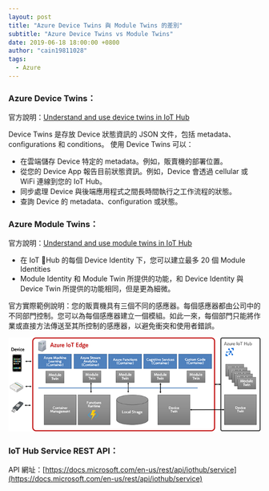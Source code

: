 ```yaml
---
layout: post
title: "Azure Device Twins 與 Module Twins 的差別"
subtitle: "Azure Device Twins vs Module Twins"
date: 2019-06-18 18:00:00 +0800
author: "cain19811028"
tags:
  - Azure
---
```


### Azure Device Twins： 
官方說明：[Understand and use device twins in IoT Hub](https://docs.microsoft.com/en-us/azure/iot-hub/iot-hub-devguide-device-twins)

Device Twins 是存放 Device 狀態資訊的 JSON 文件，包括 metadata、configurations 和 conditions。
使用 Device Twins 可以：

 - 在雲端儲存 Device 特定的 metadata。例如，販賣機的部署位置。
 - 從您的 Device App 報告目前狀態資訊。例如，Device 會透過 cellular 或 WiFi 連線到您的 IoT Hub。
 - 同步處理 Device 與後端應用程式之間長時間執行之工作流程的狀態。
 - 查詢 Device 的 metadata、configuration 或狀態。

### Azure Module Twins：
官方說明：[Understand and use module twins in IoT Hub](https://docs.microsoft.com/en-us/azure/iot-hub/iot-hub-devguide-module-twins)

 - 在 IoT Hub 的每個 Device Identity 下，您可以建立最多 20 個 Module Identities
 - Module Identity 和 Module Twin 所提供的功能，和 Device Identity 與 Device Twin 所提供的功能相同，但是更為細微。

官方實際範例說明：您的販賣機具有三個不同的感應器。每個感應器都由公司中的不同部門控制。您可以為每個感應器建立一個模組。如此一來，每個部門只能將作業或直接方法傳送至其所控制的感應器，以避免衝突和使用者錯誤。

![](/img/in-post/2019-06-18-azure_device_twins_vs_module_twins.png)

### IoT Hub Service REST API：
API 網址：[https://docs.microsoft.com/en-us/rest/api/iothub/service](https://docs.microsoft.com/en-us/rest/api/iothub/service)
